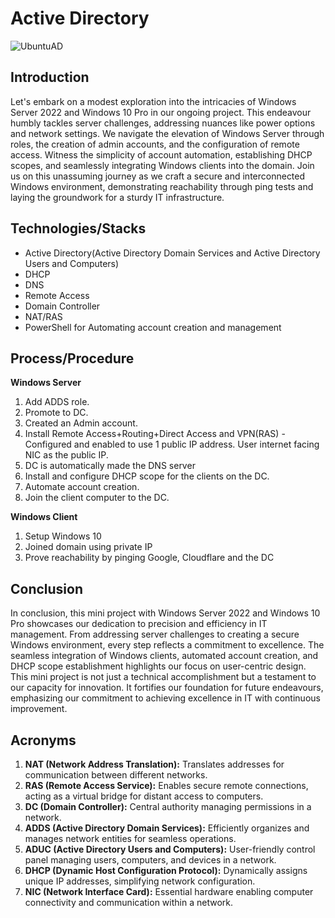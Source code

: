 # Active Directory
![UbuntuAD](https://i.imgur.com/M9s7KMNu.jpg)

## Introduction
Let's embark on a modest exploration into the intricacies of Windows Server 2022 and Windows 10 Pro in our ongoing project. This endeavour humbly tackles server challenges, addressing nuances like power options and network settings. We navigate the elevation of Windows Server through roles, the creation of admin accounts, and the configuration of remote access. Witness the simplicity of account automation, establishing DHCP scopes, and seamlessly integrating Windows clients into the domain. Join us on this unassuming journey as we craft a secure and interconnected Windows environment, demonstrating reachability through ping tests and laying the groundwork for a sturdy IT infrastructure.
  
## Technologies/Stacks
- Active Directory(Active Directory Domain Services and Active Directory Users and Computers)
- DHCP
- DNS
- Remote Access
- Domain Controller
- NAT/RAS
- PowerShell for Automating account creation and management

## Process/Procedure

**Windows Server**
1. Add ADDS role.
2. Promote to DC.
3. Created an Admin account.
4. Install Remote Access+Routing+Direct Access and VPN(RAS) - Configured and enabled to use 1 public IP address. User internet facing NIC as the public IP.
5. DC is automatically made the DNS server
6. Install and configure DHCP scope for the clients on the DC.
7. Automate account creation.
8. Join the client computer to the DC.

**Windows Client**
1. Setup Windows 10
2. Joined domain using private IP
3. Prove reachability by pinging Google, Cloudflare and the DC


## Conclusion
In conclusion, this mini project with Windows Server 2022 and Windows 10 Pro showcases our dedication to precision and efficiency in IT management. From addressing server challenges to creating a secure Windows environment, every step reflects a commitment to excellence. The seamless integration of Windows clients, automated account creation, and DHCP scope establishment highlights our focus on user-centric design. This mini project is not just a technical accomplishment but a testament to our capacity for innovation. It fortifies our foundation for future endeavours, emphasizing our commitment to achieving excellence in IT with continuous improvement.


## Acronyms
1. **NAT (Network Address Translation):** Translates addresses for communication between different networks.
2. **RAS (Remote Access Service):** Enables secure remote connections, acting as a virtual bridge for distant access to computers.
3. **DC (Domain Controller):** Central authority managing permissions in a network.
4. **ADDS (Active Directory Domain Services):** Efficiently organizes and manages network entities for seamless operations.
5. **ADUC (Active Directory Users and Computers):** User-friendly control panel managing users, computers, and devices in a network.
6. **DHCP (Dynamic Host Configuration Protocol):** Dynamically assigns unique IP addresses, simplifying network configuration.
7. **NIC (Network Interface Card):** Essential hardware enabling computer connectivity and communication within a network.

